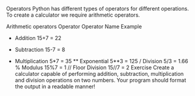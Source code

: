 Operators
Python has different types of operators for different operations. To create a calculator we require arithmetic operators.

Arithmetic operators
Operator	Operator Name	Example
+	Addition	15+7 = 22
-	Subtraction	15-7 = 8
*	Multiplication	5*7 = 35
**	Exponential	5**3 = 125
/	Division	5/3 = 1.66
%	Modulus	15%7 = 1
//	Floor Division	15//7 = 2
Exercise
Create a calculator capable of performing addition, subtraction, multiplication and division operations on two numbers. Your program should format the output in a readable manner!